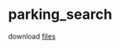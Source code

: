 # parking_search

download [files](https://drive.google.com/drive/folders/1al34wr0WSPeRMMnsohMW8NxGzuOy_YBk?usp=sharing)
